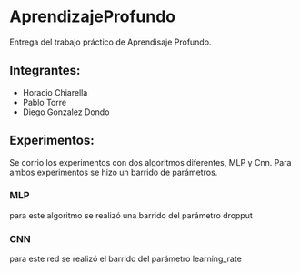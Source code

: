 # AprendizajeProfundo

Entrega del trabajo práctico de Aprendisaje Profundo.
 ## Integrantes:
  * Horacio Chiarella
  * Pablo Torre
  * Diego Gonzalez Dondo

## Experimentos:
Se corrio los experimentos con dos algoritmos diferentes, MLP y Cnn. Para ambos experimentos se hizo un barrido de parámetros.

### MLP
para este algoritmo se realizó una barrido del parámetro dropput

### CNN
para este red se realizó el barrido del parámetro learning_rate
